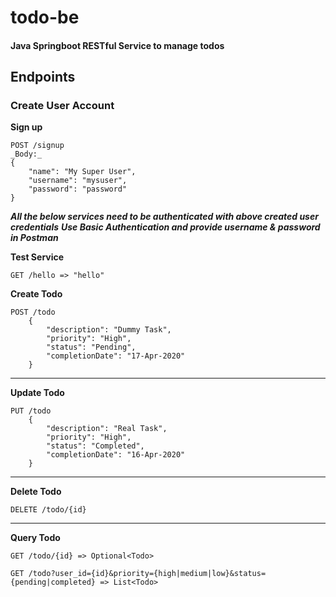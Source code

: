 # todo-be
#### Java Springboot RESTful Service to manage todos


## Endpoints

### Create User Account

**Sign up**
```
POST /signup
_Body:_
{
	"name": "My Super User",
	"username": "mysuser",
	"password": "password"
}
```

***All the below services need to be authenticated with above created user credentials***
***Use Basic Authentication and provide username & password in Postman***


**Test Service**
```
GET /hello => "hello"
```

**Create Todo**
```
POST /todo
    {   
        "description": "Dummy Task",
        "priority": "High",
        "status": "Pending",
        "completionDate": "17-Apr-2020"
    }
 ```

---
**Update Todo**
```
PUT /todo
    {
        "description": "Real Task",
        "priority": "High",
        "status": "Completed",
        "completionDate": "16-Apr-2020"
    }
 ```
 ---
 
 **Delete Todo**
 ```
 DELETE /todo/{id}

 ```
 
 ---
 
 **Query Todo**
 
`GET /todo/{id} => Optional<Todo>`

`GET /todo?user_id={id}&priority={high|medium|low}&status={pending|completed} => List<Todo>`
